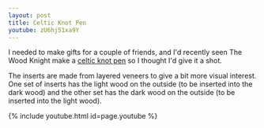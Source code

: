 ```yaml
---
layout: post
title: Celtic Knot Pen
youtube: zU6hj51xa9Y
---
```

I needed to make gifts for a couple of friends, and I'd recently seen The Wood
Knight make a [celtic knot pen](https://www.youtube.com/watch?v=ifLP5SJDEoc) so
I thought I'd give it a shot.

The inserts are made from layered veneers to give a bit more visual interest.
One set of inserts has the light wood on the outside (to be inserted into the
dark wood) and the other set has the dark wood on the outside (to be inserted
into the light wood).

{% include youtube.html id=page.youtube %}
